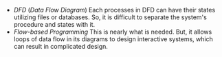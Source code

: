 * _DFD_ (_Data Flow Diagram_)
  Each processes in DFD can have their states utilizing files or databases.
  So, it is difficult to separate the system's procedure and states with it.
* _Flow-based Programming_ 
  This is nearly what is needed. But, it allows loops of data flow in its
  diagrams to design interactive systems, which can result in complicated
  design.

